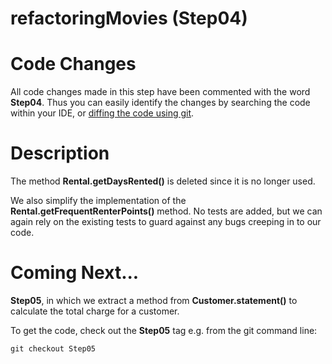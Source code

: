 refactoringMovies (Step04)
==========================

# Code Changes

All code changes made in this step have been commented with the
word **Step04**. Thus you can easily identify the changes by searching the code within your IDE, or [diffing the code using git](http://stackoverflow.com/questions/1552340/show-all-changed-files-between-two-git-commits).

# Description

The method **Rental.getDaysRented()** is deleted since it is no longer used.

We also simplify the implementation of the **Rental.getFrequentRenterPoints()** method. No tests are added, but we can again rely on the existing tests to guard against any bugs creeping in to our code.

Coming Next...
==============

**Step05**, in which we extract a method from **Customer.statement()** to calculate the total charge for a customer.

To get the code, check out the **Step05** tag e.g. from the git command line:

    git checkout Step05